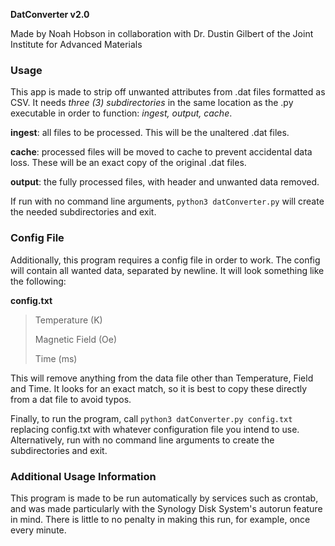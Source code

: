 <b>DatConverter v2.0</b>

Made by Noah Hobson in collaboration with Dr. Dustin Gilbert of the Joint Institute for Advanced Materials

<h3>Usage</h3>

This app is made to strip off unwanted attributes from .dat files formatted as CSV. It needs <i>three (3) subdirectories</i> in the same location as the .py executable in order to function: <i>ingest, output, cache</i>.

<b>ingest</b>: all files to be processed. This will be the unaltered .dat files.

<b>cache</b>: processed files will be moved to cache to prevent accidental data loss. These will be an exact copy of the original .dat files.

<b>output</b>: the fully processed files, with header and unwanted data removed.

If run with no command line arguments, `python3 datConverter.py` will create the needed subdirectories and exit.

<h3>Config File</h3>

Additionally, this program requires a config file in order to work. The config will contain all wanted data, separated by newline. It will look something like the following:

<b>config.txt</b>
>
>Temperature (K)
>
>Magnetic Field (Oe)
>
>Time (ms)

This will remove anything from the data file other than Temperature, Field and Time. It looks for an exact match, so it is best to copy these directly from a dat file to avoid typos.



Finally, to run the program, call `python3 datConverter.py config.txt` replacing config.txt with whatever configuration file you intend to use. Alternatively, run with no command line arguments to create the subdirectories and exit.

<h3>Additional Usage Information</h3>

This program is made to be run automatically by services such as crontab, and was made particularly with the Synology Disk System's autorun feature in mind. There is little to no penalty in making this run, for example, once every minute.
